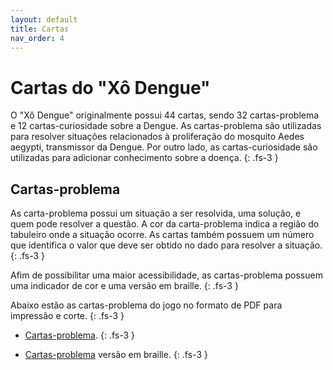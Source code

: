 ```yaml
---
layout: default
title: Cartas
nav_order: 4
---
```


# Cartas do "Xô Dengue"

O "Xô Dengue" originalmente possui 44 cartas, sendo 32 cartas-problema e 12
cartas-curiosidade sobre a Dengue. As cartas-problema são utilizadas para
resolver situações relacionados à proliferação do mosquito Aedes aegypti,
transmissor da Dengue. Por outro lado, as cartas-curiosidade são utilizadas para
adicionar conhecimento sobre a doença.
{: .fs-3 }

## Cartas-problema

As carta-problema possui um situação a ser resolvida, uma solução, e quem pode
resolver a questão. A cor da carta-problema indica a região do tabuleiro onde a
situação ocorre. As cartas também possuem um número que identifica o valor que
deve ser obtido no dado para resolver a situação.
{: .fs-3 }

Afim de possibilitar uma maior acessibilidade, as cartas-problema possuem uma
indicador de cor e uma versão em braille.
{: .fs-3 }

Abaixo estão as cartas-problema do jogo no formato de PDF para impressão e
corte.
{: .fs-3 }

- [Cartas-problema](/documents/problemas.pdf).
{: .fs-3 }

- [Cartas-problema](/documents/problemas-braille.pdf) versão em braille.
{: .fs-3 }
